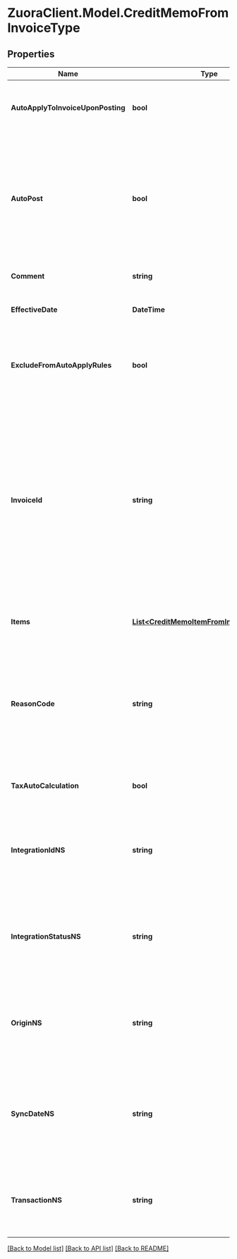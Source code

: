 # ZuoraClient.Model.CreditMemoFromInvoiceType

## Properties

Name | Type | Description | Notes
------------ | ------------- | ------------- | -------------
**AutoApplyToInvoiceUponPosting** | **bool** | Whether the credit memo automatically applies to the invoice upon posting.  | [optional] 
**AutoPost** | **bool** | Whether to automatically post the credit memo after it is created.  Setting this field to &#x60;true&#x60;, you do not need to separately call the [Post credit memo](https://www.zuora.com/developer/api-reference/#operation/PUT_PostCreditMemo) operation to post the credit memo.  | [optional] [default to false]
**Comment** | **string** | Comments about the credit memo.  | [optional] 
**EffectiveDate** | **DateTime** | The date when the credit memo takes effect.  | [optional] 
**ExcludeFromAutoApplyRules** | **bool** | Whether the credit memo is excluded from the rule of automatically applying credit memos to invoices.  | [optional] 
**InvoiceId** | **string** | The ID of the invoice that the credit memo is created from. * If this field is specified, its value must be the same as the value of the &#x60;invoiceId&#x60; path parameter. Otherwise, its value overrides the value of the &#x60;invoiceId&#x60; path parameter.  * If this field is not specified, the value of the &#x60;invoiceId&#x60; path parameter is used.  | [optional] 
**Items** | [**List&lt;CreditMemoItemFromInvoiceItemType&gt;**](CreditMemoItemFromInvoiceItemType.md) | Container for items. The maximum number of items is 1,000.  | [optional] 
**ReasonCode** | **string** | A code identifying the reason for the transaction. The value must be an existing reason code or empty. If you do not specify a value, Zuora uses the default reason code.  | [optional] 
**TaxAutoCalculation** | **bool** | Whether to automatically calculate taxes in the credit memo.  | [optional] [default to true]
**IntegrationIdNS** | **string** | ID of the corresponding object in NetSuite. Only available if you have installed the [Zuora Connector for NetSuite](https://www.zuora.com/connect/app/?appId&#x3D;265).  | [optional] 
**IntegrationStatusNS** | **string** | Status of the credit memo&#39;s synchronization with NetSuite. Only available if you have installed the [Zuora Connector for NetSuite](https://www.zuora.com/connect/app/?appId&#x3D;265).  | [optional] 
**OriginNS** | **string** | Origin of the corresponding object in NetSuite. Only available if you have installed the [Zuora Connector for NetSuite](https://www.zuora.com/connect/app/?appId&#x3D;265).  | [optional] 
**SyncDateNS** | **string** | Date when the credit memo was synchronized with NetSuite. Only available if you have installed the [Zuora Connector for NetSuite](https://www.zuora.com/connect/app/?appId&#x3D;265).  | [optional] 
**TransactionNS** | **string** | Related transaction in NetSuite. Only available if you have installed the [Zuora Connector for NetSuite](https://www.zuora.com/connect/app/?appId&#x3D;265).  | [optional] 

[[Back to Model list]](../README.md#documentation-for-models) [[Back to API list]](../README.md#documentation-for-api-endpoints) [[Back to README]](../README.md)

